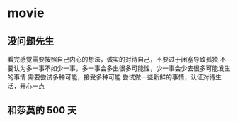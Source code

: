 # movie

## 没问题先生
看完感觉需要按照自己内心的想法，诚实的对待自己，不要过于闭塞导致孤独
不要认为多一事不如少一事，多一事会多出很多可能性，少一事会少去很多可能发生的事情
需要尝试多种可能，接受多种可能
尝试做一些新鲜的事情，认证对待生活，开心一点

## 和莎莫的 500 天
